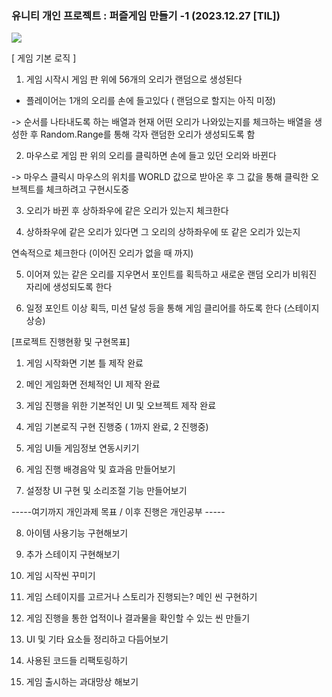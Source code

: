### 유니티 개인 프로젝트 : 퍼즐게임 만들기 -1 (2023.12.27 [TIL])

[![](https://blogger.googleusercontent.com/img/a/AVvXsEhA8xK5o6YqyZKh2s0HcdzZOwnr_xGgZo3a6ygEW4fIiRDl9AW9BhMvp3mIsSEnkY8snH10Sk15nn0ABsXiuqBqVnkDexc7072ehjcRq3zz0W1K9H4zFeaAaJB2bBI9hy6RuI8Iwh4vbSQgQ1ZEVDrHypwNqtFiRtdE-v_YuX1TrqbFc5rZPVh9yWZhwPiy)](https://www.blogger.com/blog/post/edit/3583706664799492072/7108150605055414028#)

  
  

[ 게임 기본 로직 ]

  

1. 게임 시작시 게임 판 위에 56개의 오리가 랜덤으로 생성된다

+ 플레이어는 1개의 오리를 손에 들고있다 ( 랜덤으로 할지는 아직 미정)

-> 순서를 나타내도록 하는 배열과 현재 어떤 오리가 나와있는지를 체크하는 배열을 생성한 후 Random.Range를 통해 각자 랜덤한 오리가 생성되도록 함

  

2. 마우스로 게임 판 위의 오리를 클릭하면 손에 들고 있던 오리와 바뀐다

-> 마우스 클릭시 마우스의 위치를 WORLD 값으로 받아온 후 그 값을 통해 클릭한 오브젝트를 체크하려고 구현시도중

  

3. 오리가 바뀐 후 상하좌우에 같은 오리가 있는지 체크한다

4. 상하좌우에 같은 오리가 있다면 그 오리의 상하좌우에 또 같은 오리가 있는지

연속적으로 체크한다 (이어진 오리가 없을 때 까지)

5. 이어져 있는 같은 오리를 지우면서 포인트를 획득하고 새로운 랜덤 오리가 비워진 자리에 생성되도록 한다

6. 일정 포인트 이상 획득, 미션 달성 등을 통해 게임 클리어를 하도록 한다 (스테이지 상승)

  

[프로젝트 진행현황 및 구현목표]

1. 게임 시작화면 기본 틀 제작 완료

2. 메인 게임화면 전체적인 UI 제작 완료

3. 게임 진행을 위한 기본적인 UI 및 오브젝트 제작 완료

4. 게임 기본로직 구현 진행중 ( 1까지 완료, 2 진행중)

5. 게임 UI들 게임정보 연동시키기

6. 게임 진행 배경음악 및 효과음 만들어보기

7. 설정창 UI 구현 및 소리조절 기능 만들어보기

-----여기까지 개인과제 목표 / 이후 진행은 개인공부 -----

8. 아이템 사용기능 구현해보기

9. 추가 스테이지 구현해보기

10. 게임 시작씬 꾸미기

11. 게임 스테이지를 고르거나 스토리가 진행되는? 메인 씬 구현하기

12. 게임 진행을 통한 업적이나 결과물을 확인할 수 있는 씬 만들기

13. UI 및 기타 요소들 정리하고 다듬어보기

14. 사용된 코드들 리팩토링하기

15. 게임 출시하는 과대망상 해보기

